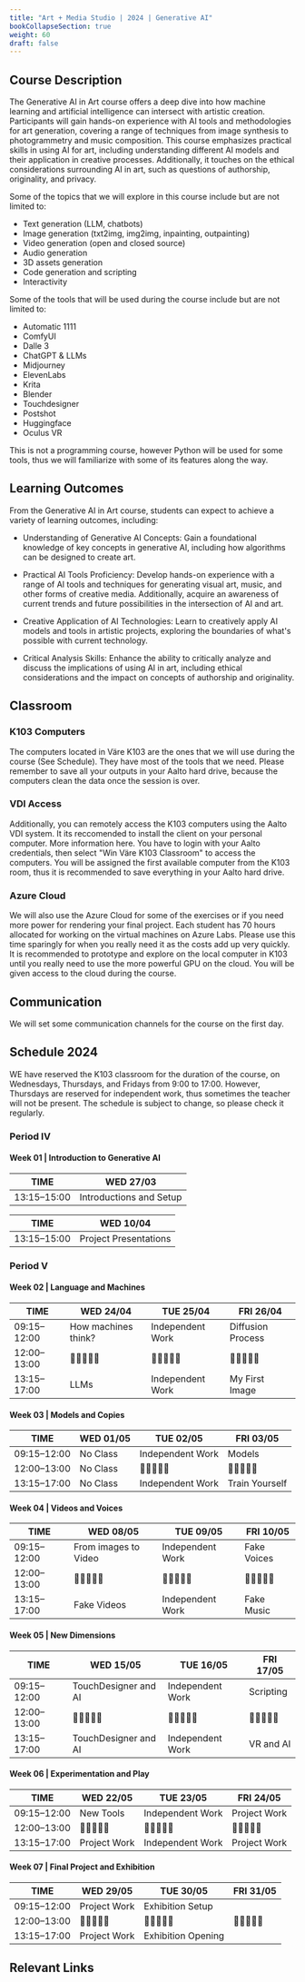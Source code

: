 ```yaml
---
title: "Art + Media Studio | 2024 | Generative AI"
bookCollapseSection: true
weight: 60
draft: false
---
```


## Course Description

The Generative AI in Art course offers a deep dive into how machine learning and artificial intelligence can intersect with artistic creation. Participants will gain hands-on experience with AI tools and methodologies for art generation, covering a range of techniques from image synthesis to photogrammetry and music composition. This course emphasizes practical skills in using AI for art, including understanding different AI models and their application in creative processes. Additionally, it touches on the ethical considerations surrounding AI in art, such as questions of authorship, originality, and privacy.

Some of the topics that we will explore in this course include but are not limited to:

- Text generation (LLM, chatbots)
- Image generation (txt2img, img2img, inpainting, outpainting)
- Video generation (open and closed source)
- Audio generation
- 3D assets generation
- Code generation and scripting
- Interactivity

Some of the tools that will be used during the course include but are not limited to:

- Automatic 1111
- ComfyUI
- Dalle 3
- ChatGPT & LLMs
- Midjourney
- ElevenLabs
- Krita
- Blender
- Touchdesigner
- Postshot
- Huggingface
- Oculus VR

This is not a programming course, however Python will be used for some tools, thus we will familiarize with some of its features along the way.

## Learning Outcomes

From the Generative AI in Art course, students can expect to achieve a variety of learning outcomes, including:

- Understanding of Generative AI Concepts: Gain a foundational knowledge of key concepts in generative AI, including how algorithms can be designed to create art.

- Practical AI Tools Proficiency: Develop hands-on experience with a range of AI tools and techniques for generating visual art, music, and other forms of creative media. Additionally, acquire an awareness of current trends and future possibilities in the intersection of AI and art.

- Creative Application of AI Technologies: Learn to creatively apply AI models and tools in artistic projects, exploring the boundaries of what's possible with current technology.

- Critical Analysis Skills: Enhance the ability to critically analyze and discuss the implications of using AI in art, including ethical considerations and the impact on concepts of authorship and originality.

## Classroom

### K103 Computers

The computers located in Väre K103 are the ones that we will use during the course (See Schedule). They have most of the tools that we need. Please remember to save all your outputs in your Aalto hard drive, because the computers clean the data once the session is over.

### VDI Access

Additionally, you can remotely access the K103 computers using the Aalto VDI system. It its reccomended to install the client on your personal computer. More information here. You have to login with your Aalto credentials, then select "Win Väre K103 Classroom" to access the computers. You will be assigned the first available computer from the K103 room, thus it is recommended to save everything in your Aalto hard drive.

### Azure Cloud

We will also use the Azure Cloud for some of the exercises or if you need more power for rendering your final project. Each student has 70 hours allocated for working on the virtual machines on Azure Labs. Please use this time sparingly for when you really need it as the costs add up very quickly. It is recommended to prototype and explore on the local computer in K103 until you really need to use the more powerful GPU on the cloud. You will be given access to the cloud during the course.

## Communication

We will set some communication channels for the course on the first day.

## Schedule 2024

WE have reserved the K103 classroom for the duration of the course, on Wednesdays, Thursdays, and Fridays from 9:00 to 17:00. However, Thursdays are reserved for independent work, thus sometimes the teacher will not be present. The schedule is subject to change, so please check it regularly.

### Period IV

#### Week 01 | Introduction to Generative AI

<div class="calendar">

| TIME        | WED 27/03               |
| ----------- | ----------------------- |
| 13:15–15:00 | Introductions and Setup |

</div>

<div class="calendar">

| TIME        | WED 10/04             |
| ----------- | --------------------- |
| 13:15–15:00 | Project Presentations |

</div>

### Period V

#### Week 02 | Language and Machines

<div class="calendar">

| TIME        | WED 24/04           | TUE 25/04        | FRI 26/04         |
| ----------- | ------------------- | ---------------- | ----------------- |
| 09:15–12:00 | How machines think? | Independent Work | Diffusion Process |
| 12:00–13:00 | 🥗🍜🍱🍝🍕          | 🥗🍜🍱🍝🍕       | 🥗🍜🍱🍝🍕        |
| 13:15–17:00 | LLMs                | Independent Work | My First Image    |

</div>

#### Week 03 | Models and Copies

<div class="calendar">

| TIME        | WED 01/05 | TUE 02/05        | FRI 03/05      |
| ----------- | --------- | ---------------- | -------------- |
| 09:15–12:00 | No Class  | Independent Work | Models         |
| 12:00–13:00 | No Class  | 🥗🍜🍱🍝🍕       | 🥗🍜🍱🍝🍕     |
| 13:15–17:00 | No Class  | Independent Work | Train Yourself |

</div>

#### Week 04 | Videos and Voices

<div class="calendar">

| TIME        | WED 08/05            | TUE 09/05        | FRI 10/05   |
| ----------- | -------------------- | ---------------- | ----------- |
| 09:15–12:00 | From images to Video | Independent Work | Fake Voices |
| 12:00–13:00 | 🥗🍜🍱🍝🍕           | 🥗🍜🍱🍝🍕       | 🥗🍜🍱🍝🍕  |
| 13:15–17:00 | Fake Videos          | Independent Work | Fake Music  |

</div>

#### Week 05 | New Dimensions

<div class="calendar">

| TIME        | WED 15/05            | TUE 16/05        | FRI 17/05  |
| ----------- | -------------------- | ---------------- | ---------- |
| 09:15–12:00 | TouchDesigner and AI | Independent Work | Scripting  |
| 12:00–13:00 | 🥗🍜🍱🍝🍕           | 🥗🍜🍱🍝🍕       | 🥗🍜🍱🍝🍕 |
| 13:15–17:00 | TouchDesigner and AI | Independent Work | VR and AI  |

</div>

#### Week 06 | Experimentation and Play

<div class="calendar">

| TIME        | WED 22/05    | TUE 23/05        | FRI 24/05    |
| ----------- | ------------ | ---------------- | ------------ |
| 09:15–12:00 | New Tools    | Independent Work | Project Work |
| 12:00–13:00 | 🥗🍜🍱🍝🍕   | 🥗🍜🍱🍝🍕       | 🥗🍜🍱🍝🍕   |
| 13:15–17:00 | Project Work | Independent Work | Project Work |

</div>

#### Week 07 | Final Project and Exhibition

<div class="calendar">

| TIME        | WED 29/05    | TUE 30/05          | FRI 31/05  |
| ----------- | ------------ | ------------------ | ---------- |
| 09:15–12:00 | Project Work | Exhibition Setup   |            |
| 12:00–13:00 | 🥗🍜🍱🍝🍕   | 🥗🍜🍱🍝🍕         | 🥗🍜🍱🍝🍕 |
| 13:15–17:00 | Project Work | Exhibition Opening |            |

</div>

## Relevant Links
